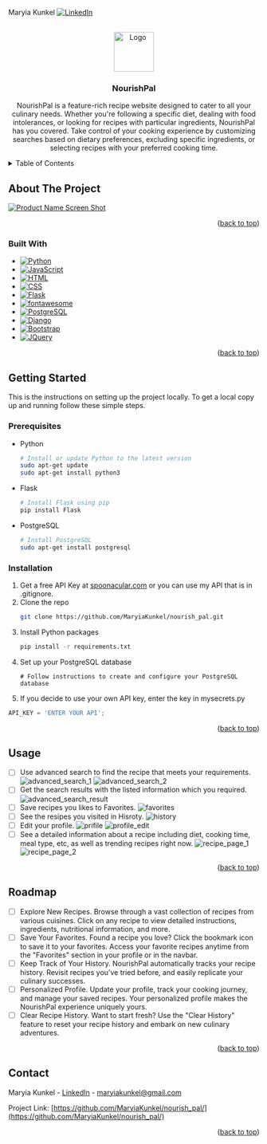 <a name="readme-top"></a>

<!-- PROJECT SHIELDS -->
<!--
*** I'm using markdown "reference style" links for readability.
*** Reference links are enclosed in brackets [ ] instead of parentheses ( ).
*** See the bottom of this document for the declaration of the reference variables
*** for contributors-url, forks-url, etc. This is an optional, concise syntax you may use.
*** https://www.markdownguide.org/basic-syntax/#reference-style-links
-->

Maryia Kunkel
[![LinkedIn][linkedin-shield]][linkedin-url]

<!-- PROJECT LOGO -->
<br />
<div align="center">
  <a href="https://github.com/MaryiaKunkel/nourish_pal/">
    <img src="static/logo.jpg" alt="Logo" width="80" height="80">
  </a>

<h3 align="center">NourishPal</h3>

  <p align="center">
    NourishPal is a feature-rich recipe website designed to cater to all your culinary needs. Whether you're following a specific diet, dealing with food intolerances, or looking for recipes with particular ingredients, NourishPal has you covered. Take control of your cooking experience by customizing searches based on dietary preferences, excluding specific ingredients, or selecting recipes with your preferred cooking time. 
    <!-- <br /> -->
    <!-- <a href="https://github.com/github_username/repo_name"><strong>Explore the docs »</strong></a> -->
    <!-- <br />
    <br />
    <a href="https://github.com/github_username/repo_name">View Demo</a>
    ·
    <a href="https://github.com/github_username/repo_name/issues">Report Bug</a>
    ·
    <a href="https://github.com/github_username/repo_name/issues">Request Feature</a> -->
  </p>
</div>

<!-- TABLE OF CONTENTS -->
<details>
  <summary>Table of Contents</summary>
  <ol>
    <li>
      <a href="#about-the-project">About The Project</a>
      <ul>
        <li><a href="#built-with">Built With</a></li>
      </ul>
    </li>
    <li>
      <a href="#getting-started">Getting Started</a>
      <ul>
        <li><a href="#prerequisites">Prerequisites</a></li>
        <li><a href="#installation">Installation</a></li>
      </ul>
    </li>
    <li><a href="#usage">Usage</a></li>
    <li><a href="#roadmap">Roadmap</a></li>
    <li><a href="#contact">Contact</a></li>
  </ol>
</details>

<!-- ABOUT THE PROJECT -->

## About The Project

[![Product Name Screen Shot](https://github.com/MaryiaKunkel/nourish_pal/blob/nourishpal/home_page.png)](https://github.com/MaryiaKunkel/nourish_pal/blob/nourishpal/home_page.png)

<!-- Here's a blank template to get started: To avoid retyping too much info. Do a search and replace with your text editor for the following: `github_username`, `repo_name`, `twitter_handle`, `linkedin_username`, `email_client`, `email`, `project_title`, `project_description` -->

<p align="right">(<a href="#readme-top">back to top</a>)</p>

### Built With

- [![Python][Python Badge]][Python-url]
- [![JavaScript][JavaScript Badge]][JavaScript-url]
- [![HTML][HTML Badge]][HTML-url]
- [![CSS][CSS Badge]][CSS-url]
- [![Flask][Flask Badge]][Flask-url]
- [![fontawesome][fontawesome Badge]][fontawesome-url]
- [![PostgreSQL][PostgreSQL Badge]][PostgreSQL-url]
- [![Django][Django Badge]][Django-url]
- [![Bootstrap][Bootstrap Badge]][Bootstrap-url]
- [![JQuery][JQuery Badge]][JQuery-url]

<p align="right">(<a href="#readme-top">back to top</a>)</p>

<!-- GETTING STARTED -->

## Getting Started

This is the instructions on setting up the project locally.
To get a local copy up and running follow these simple steps.

### Prerequisites

- Python

  ```sh
  # Install or update Python to the latest version
  sudo apt-get update
  sudo apt-get install python3
  ```

- Flask

  ```sh
  # Install Flask using pip
  pip install Flask
  ```

- PostgreSQL
  ```sh
  # Install PostgreSQL
  sudo apt-get install postgresql
  ```

### Installation

1. Get a free API Key at [spoonacular.com](https://spoonacular.com/food-api) or you can use my API that is in .gitignore.
2. Clone the repo
   ```sh
   git clone https://github.com/MaryiaKunkel/nourish_pal.git
   ```
3. Install Python packages
   ```sh
   pip install -r requirements.txt
   ```
4. Set up your PostgreSQL database
   ```
   # Follow instructions to create and configure your PostgreSQL database
   ```
5. If you decide to use your own API key, enter the key in mysecrets.py

```python
API_KEY = 'ENTER YOUR API';
```

<p align="right">(<a href="#readme-top">back to top</a>)</p>

<!-- USAGE EXAMPLES -->

## Usage

- [ ] Use advanced search to find the recipe that meets your requirements. ![advanced_search_1](https://github.com/MaryiaKunkel/nourish_pal/blob/nourishpal/static/advanced_search_1.png) ![advanced_search_2](https://github.com/MaryiaKunkel/nourish_pal/blob/nourishpal/static/advanced_search_2.png)
- [ ] Get the search results with the listed information which you required. ![advanced_search_result](https://github.com/MaryiaKunkel/nourish_pal/blob/nourishpal/static/advanced_search_result.png)
- [ ] Save recipes you likes to Favorites. ![favorites](https://github.com/MaryiaKunkel/nourish_pal/blob/nourishpal/static/favorites.png)
- [ ] See the resipes you visited in Hisroty. ![history](https://github.com/MaryiaKunkel/nourish_pal/blob/nourishpal/static/history.png)
- [ ] Edit your profile. ![prifile](https://github.com/MaryiaKunkel/nourish_pal/blob/nourishpal/static/prifile.png) ![profile_edit](https://github.com/MaryiaKunkel/nourish_pal/blob/nourishpal/static/profile_edit.png)
- [ ] See a detailed information about a recipe including diet, cooking time, meal type, etc, as well as trending recipes right now. ![recipe_page_1](https://github.com/MaryiaKunkel/nourish_pal/blob/nourishpal/static/recipe_page_1.png) ![recipe_page_2](https://github.com/MaryiaKunkel/nourish_pal/blob/nourishpal/static/recipe_page_2.png)

<!-- Use this space to show useful examples of how a project can be used. Additional screenshots, code examples and demos work well in this space. You may also link to more resources. -->

<!-- _For more examples, please refer to the [Documentation](https://example.com)_ -->

<p align="right">(<a href="#readme-top">back to top</a>)</p>

<!-- ROADMAP -->

## Roadmap

- [ ] Explore New Recipes. Browse through a vast collection of recipes from various cuisines. Click on any recipe to view detailed instructions, ingredients, nutritional information, and more.
- [ ] Save Your Favorites. Found a recipe you love? Click the bookmark icon to save it to your favorites. Access your favorite recipes anytime from the "Favorites" section in your profile or in the navbar.
- [ ] Keep Track of Your History. NourishPal automatically tracks your recipe history. Revisit recipes you've tried before, and easily replicate your culinary successes.
- [ ] Personalized Profile. Update your profile, track your cooking journey, and manage your saved recipes. Your personalized profile makes the NourishPal experience uniquely yours.
- [ ] Clear Recipe History. Want to start fresh? Use the "Clear History" feature to reset your recipe history and embark on new culinary adventures.

<!-- See the [open issues](https://github.com/github_username/repo_name/issues) for a full list of proposed features (and known issues). -->

<p align="right">(<a href="#readme-top">back to top</a>)</p>

<!-- CONTRIBUTING -->

<!-- ## Contributing

Contributions are what make the open source community such an amazing place to learn, inspire, and create. Any contributions you make are **greatly appreciated**.

If you have a suggestion that would make this better, please fork the repo and create a pull request. You can also simply open an issue with the tag "enhancement".
Don't forget to give the project a star! Thanks again!

1. Fork the Project
2. Create your Feature Branch (`git checkout -b feature/AmazingFeature`)
3. Commit your Changes (`git commit -m 'Add some AmazingFeature'`)
4. Push to the Branch (`git push origin feature/AmazingFeature`)
5. Open a Pull Request -->

<!-- <p align="right">(<a href="#readme-top">back to top</a>)</p> -->

<!-- LICENSE -->

<!-- ## License

Distributed under the MIT License. See `LICENSE.txt` for more information.

<p align="right">(<a href="#readme-top">back to top</a>)</p> -->

<!-- CONTACT -->

## Contact

Maryia Kunkel - [LinkedIn][linkedin-url] - maryiakunkel@gmail.com

Project Link: [https://github.com/MaryiaKunkel/nourish_pal/](https://github.com/MaryiaKunkel/nourish_pal/)

<p align="right">(<a href="#readme-top">back to top</a>)</p>

<!-- ACKNOWLEDGMENTS -->

<!-- ## Acknowledgments

- []()
- []()
- []()

<p align="right">(<a href="#readme-top">back to top</a>)</p> -->

<!-- MARKDOWN LINKS & IMAGES -->

[linkedin-shield]: https://img.shields.io/badge/-LinkedIn-black.svg?style=for-the-badge&logo=linkedin&colorB=555
[linkedin-url]: https://www.linkedin.com/in/maryia-kunkel/
[product-screenshot]: static/logo.jpg
[Bootstrap-url]: https://getbootstrap.com
[Bootstrap Badge]: https://img.shields.io/badge/Bootstrap-563D7C?style=for-the-badge&logo=bootstrap&logoColor=white
[JQuery-url]: https://jquery.com
[JQuery Badge]: https://img.shields.io/badge/jQuery-0769AD?style=for-the-badge&logo=jquery&logoColor=white
[Python-url]: https://www.python.org/
[Python Badge]: https://img.shields.io/badge/Python-3776AB?style=for-the-badge&logo=python&logoColor=white
[JavaScript-url]: https://developer.mozilla.org/en-US/docs/Web/JavaScript
[JavaScript Badge]: https://img.shields.io/badge/JavaScript-F7DF1E?style=for-the-badge&logo=javascript&logoColor=black
[HTML-url]: https://developer.mozilla.org/en-US/docs/Web/HTML
[HTML Badge]: https://img.shields.io/badge/HTML5-E34F26?style=for-the-badge&logo=html5&logoColor=white
[CSS-url]: https://developer.mozilla.org/en-US/docs/Web/CSS
[CSS Badge]: https://img.shields.io/badge/CSS3-1572B6?style=for-the-badge&logo=css3&logoColor=white
[Flask-url]: https://flask.palletsprojects.com/
[Flask Badge]: https://img.shields.io/badge/Flask-000000?style=for-the-badge&logo=flask&logoColor=white
[fontawesome-url]: https://fontawesome.com/
[FontAwesome Badge]: https://img.shields.io/badge/FontAwesome-339AF0?style=for-the-badge&logo=font-awesome&logoColor=white
[PostgreSQL-url]: https://www.postgresql.org/
[PostgreSQL Badge]: https://img.shields.io/badge/PostgreSQL-4169E1?style=for-the-badge&logo=postgresql&logoColor=white
[Django-url]: https://www.djangoproject.com/
[Django Badge]: https://img.shields.io/badge/Django-092E20?style=for-the-badge&logo=django&logoColor=white
[product-screenshot]: https://github.com/MaryiaKunkel/nourish_pal/blob/nourishpal/home_page.png
[advanced_search_1]: https://github.com/MaryiaKunkel/nourish_pal/blob/nourishpal/static/advanced_search_1.png
[advanced_search_2]: https://github.com/MaryiaKunkel/nourish_pal/blob/nourishpal/static/advanced_search_2.png
[advanced_search_result]: https://github.com/MaryiaKunkel/nourish_pal/blob/nourishpal/static/advanced_search_result.png
[favorites]: https://github.com/MaryiaKunkel/nourish_pal/blob/nourishpal/static/favorites.png
[history]: https://github.com/MaryiaKunkel/nourish_pal/blob/nourishpal/static/history.png
[prifile]: https://github.com/MaryiaKunkel/nourish_pal/blob/nourishpal/static/prifile.png
[profile_edit]: https://github.com/MaryiaKunkel/nourish_pal/blob/nourishpal/static/profile_edit.png
[recipe_page_1]: https://github.com/MaryiaKunkel/nourish_pal/blob/nourishpal/static/recipe_page_1.png
[recipe_page_2]: https://github.com/MaryiaKunkel/nourish_pal/blob/nourishpal/static/recipe_page_2.png
